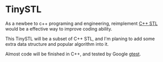 # TinySTL

As a newbee to c++ programing and engineering, reimplement [C++ STL](http://www.cplusplus.com/reference/stl/) would be a effective way to improve coding ability.

This TinySTL will be a subset of C++ STL, and I'm planing to add some extra data structure and popular algorithm into it.

Almost code will be finished in C++, and tested by Google [gtest](https://github.com/google/googletest).
